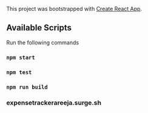 This project was bootstrapped with [Create React App](https://github.com/facebook/create-react-app).

## Available Scripts
Run the following commands

### `npm start`
### `npm test`
### `npm run build`
### expensetrackerareeja.surge.sh


